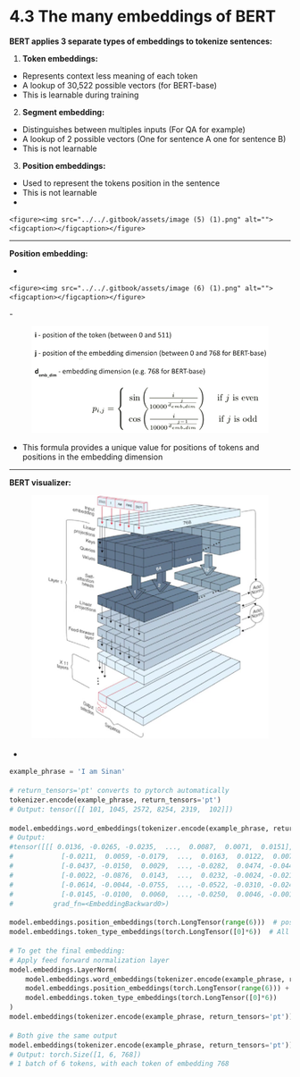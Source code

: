 # 4.3 The many embeddings of BERT

**BERT applies 3 separate types of embeddings to tokenize sentences:**

1. **Token embeddings:**

* Represents context less meaning of each token
* A lookup of 30,522 possible vectors (for BERT-base)
* This is learnable during training

2. **Segment embedding:**

* Distinguishes between multiples inputs (For QA for example)
* A lookup of 2 possible vectors (One for sentence A one for sentence B)
* This is not learnable

3. **Position embeddings:**

* Used to represent the tokens position in the sentence
* This is not learnable
*

    <figure><img src="../../.gitbook/assets/image (5) (1).png" alt=""><figcaption></figcaption></figure>

***

**Position embedding:**

*

    <figure><img src="../../.gitbook/assets/image (6) (1).png" alt=""><figcaption></figcaption></figure>

\-       &#x20;

<figure><img src="../../.gitbook/assets/image (7).png" alt=""><figcaption></figcaption></figure>

* This formula provides a unique value for positions of tokens and positions in the embedding dimension

***

**BERT visualizer:**

<figure><img src="../../.gitbook/assets/image (8).png" alt=""><figcaption></figcaption></figure>

*

```python
example_phrase = 'I am Sinan'

# return_tensors='pt' converts to pytorch automatically
tokenizer.encode(example_phrase, return_tensors='pt')
# Output: tensor([[ 101, 1045, 2572, 8254, 2319,  102]])

model.embeddings.word_embeddings(tokenizer.encode(example_phrase, return_tensors='pt'))
# Output:	
#tensor([[[ 0.0136, -0.0265, -0.0235,  ...,  0.0087,  0.0071,  0.0151],
#	         [-0.0211,  0.0059, -0.0179,  ...,  0.0163,  0.0122,  0.0073],
#	         [-0.0437, -0.0150,  0.0029,  ..., -0.0282,  0.0474, -0.0448],
#	         [-0.0022, -0.0876,  0.0143,  ...,  0.0232, -0.0024, -0.0213],
#	         [-0.0614, -0.0044, -0.0755,  ..., -0.0522, -0.0310, -0.0248],
#	         [-0.0145, -0.0100,  0.0060,  ..., -0.0250,  0.0046, -0.0015]]],
#	       grad_fn=<EmbeddingBackward0>)

model.embeddings.position_embeddings(torch.LongTensor(range(6)))  # positional embeddings for our example_phrase
model.embeddings.token_type_embeddings(torch.LongTensor([0]*6))  # All tokens have the same embedding

# To get the final embedding:
# Apply feed forward normalization layer
model.embeddings.LayerNorm(
    model.embeddings.word_embeddings(tokenizer.encode(example_phrase, return_tensors='pt')) + \
    model.embeddings.position_embeddings(torch.LongTensor(range(6))) + \
    model.embeddings.token_type_embeddings(torch.LongTensor([0]*6))
)
model.embeddings(tokenizer.encode(example_phrase, return_tensors='pt'))

# Both give the same output
model.embeddings(tokenizer.encode(example_phrase, return_tensors='pt')).shape
# Output: torch.Size([1, 6, 768])
# 1 batch of 6 tokens, with each token of embedding 768
```
